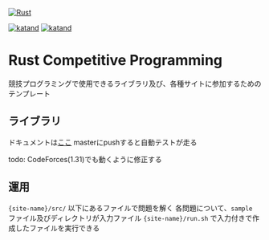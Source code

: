 [![Rust](https://github.com/katandps/rust_competitive_programming/actions/workflows/rust.yml/badge.svg?branch=master)](https://github.com/katandps/rust_competitive_programming/actions/workflows/rust.yml)

[![katand](https://img.shields.io/endpoint?url=https%3A%2F%2Fatcoder-badges.now.sh%2Fapi%2Fatcoder%2Fjson%2Fkatand)](https://atcoder.jp/users/katand)
[![katand](https://img.shields.io/endpoint?url=https%3A%2F%2Fatcoder-badges.now.sh%2Fapi%2Fcodeforces%2Fjson%2Fkatand)](https://codeforces.com/profile/katand)
# Rust Competitive Programming

競技プログラミングで使用できるライブラリ及び、各種サイトに参加するためのテンプレート

## ライブラリ

ドキュメントは[ここ](https://katandps.github.io/rust_competitive_programming/library/)
masterにpushすると自動テストが走る

todo: CodeForces(1.31)でも動くように修正する

## 運用

`{site-name}/src/` 以下にあるファイルで問題を解く
各問題について、`sample` ファイル及びディレクトリが入力ファイル
`{site-name}/run.sh` で入力付きで作成したファイルを実行できる

